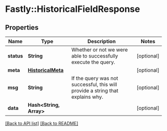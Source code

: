 # Fastly::HistoricalFieldResponse

## Properties

| Name | Type | Description | Notes |
| ---- | ---- | ----------- | ----- |
| **status** | **String** | Whether or not we were able to successfully execute the query. | [optional] |
| **meta** | [**HistoricalMeta**](HistoricalMeta.md) |  | [optional] |
| **msg** | **String** | If the query was not successful, this will provide a string that explains why. | [optional] |
| **data** | **Hash&lt;String, Array&gt;** |  | [optional] |

[[Back to API list]](../../README.md#endpoints) [[Back to README]](../../README.md)

